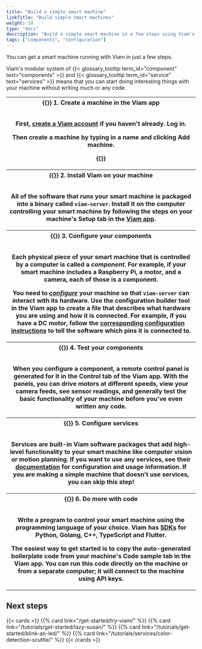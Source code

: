 ```yaml
---
title: "Build a simple smart machine"
linkTitle: "Build simple smart machines"
weight: 10
type: "docs"
description: "Build a simple smart machine in a few steps using Viam's modular system of components and services without writing much or any code."
tags: ["components", "configuration"]
---
```


You can get a smart machine running with Viam in just a few steps.

Viam's modular system of {{< glossary_tooltip term_id="component" text="components" >}} and {{< glossary_tooltip term_id="service" text="services" >}} means that you can start doing interesting things with your machine without writing much or any code.

<table>
  <tr>
    <th>{{<imgproc src="/use-cases/signup-narrow.png" class="fill alignleft" resize="500x" style="max-width: 200px" declaredimensions=true alt="Viam app login screen.">}}
      <b>1. Create a machine in the Viam app</b><br><br>
      <p>First, <a href="https://app.viam.com/">create a Viam account</a> if you haven't already. Log in.</p>
      <p>Then create a machine by typing in a name and clicking <strong>Add machine</strong>.</p>
      <p>{{<imgproc src="/use-cases/new-machine.png" class="fill aligncenter" resize="400x" style="max-width: 250px" declaredimensions=true alt="Viam app login screen.">}}</p>
    </th>
  </tr>
  <tr>
    <th>{{<imgproc src="/services/icons/data-capture.svg" class="fill alignright" style="max-width: 150px" declaredimensions=true alt="Installation icon">}}
      <b>2. Install Viam on your machine</b><br><br>
      <p>All of the software that runs your smart machine is packaged into a binary called <code>viam-server</code>.
      Install it on the computer controlling your smart machine by following the steps on your machine's <strong>Setup</strong> tab in the <a href="https://app.viam.com/">Viam app</a>.</p>
    </th>
  </tr>
  <tr>
    <th>{{<imgproc src="/icons/components.png" class="fill alignleft" resize="400x" style="max-width: 220px" declaredimensions=true alt="An assortment of components.">}}
      <b>3. Configure your components</b><br><br>
      <p>Each physical piece of your smart machine that is controlled by a computer is called a <i>component</i>. For example, if your smart machine includes a Raspberry Pi, a motor, and a camera, each of those is a component.</p>
      <p>You need to <i><a href="/build/configure/">configure</a></i> your machine so that <code>viam-server</code> can interact with its hardware. Use the configuration builder tool in the Viam app to create a file that describes what hardware you are using and how it is connected.
      For example, if you have a DC motor, follow the <a href="/components/motor/gpio/">corresponding configuration instructions</a> to tell the software which pins it is connected to.</p>
    </th>
  </tr>
  <tr>
    <th>{{<gif webm_src="/manage/control.webm" mp4_src="/manage/control.mp4" alt="The Viam app CONTROL tab with a control panel for each component. The panel for a DC motor is clicked, expanding to show power controls." max-width="400px" class="fill alignleft">}}
      <b>4. Test your components</b><br><br>
      <p>When you configure a component, a remote control panel is generated for it in the <b>Control</b> tab of the Viam app. With the panels, you can drive motors at different speeds, view your camera feeds, see sensor readings, and generally test the basic functionality of your machine before you've even written any code.
      </p>
    </th>
  </tr>
  <tr>
    <th>{{<imgproc src="/ml/collect.svg" class="fill alignright" style="max-width: 220px"  declaredimensions=true alt="Services">}}
      <b>5. Configure services</b><br><br>
      <p>Services are built-in Viam software packages that add high-level functionality to your smart machine like computer vision or motion planning.
      If you want to use any services, see their <a href="/services/">documentation</a> for configuration and usage information.
      If you are making a simple machine that doesn't use services, you can skip this step!
      </p>
    </th>
  </tr>
  <tr>
    <th>{{<imgproc src="/ml/configure.svg" class="fill alignleft" style="max-width: 210px"  declaredimensions=true alt="Services">}}
      <b>6. Do more with code</b><br><br>
      <p>Write a program to control your smart machine using the programming language of your choice. Viam has <a href="/sdks/">SDKs</a> for Python, Golang, C++, TypeScript and Flutter.</p>
      <p>The easiest way to get started is to copy the auto-generated boilerplate code from your machine's <b>Code sample</b> tab in the Viam app. You can run this code directly on the machine or from a separate computer; it will connect to the machine using API keys.</p>
    </th>
  </tr>
</table>

## Next steps

{{< cards >}}
{{% card link="/get-started/try-viam/" %}}
{{% card link="/tutorials/get-started/lazy-susan/" %}}
{{% card link="/tutorials/get-started/blink-an-led/" %}}
{{% card link="/tutorials/services/color-detection-scuttle/" %}}
{{< /cards >}}
